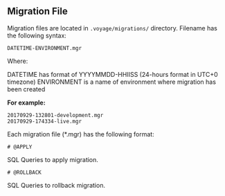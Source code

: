 ## Migration File

Migration files are located in `.voyage/migrations/` directory. Filename has the following syntax:

```
DATETIME-ENVIRONMENT.mgr
```

Where:

DATETIME has format of YYYYMMDD-HHIISS (24-hours format in UTC+0 timezone)
ENVIRONMENT is a name of environment where migration has been created

**For example:**

```
20170929-132801-development.mgr
20170929-174334-live.mgr
```

Each migration file (*.mgr) has the following format:

```
# @APPLY
```

SQL Queries to apply migration.

```
# @ROLLBACK
```

SQL Queries to rollback migration.
